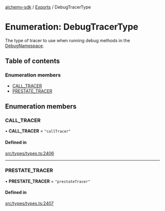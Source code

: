 [alchemy-sdk](../README.md) / [Exports](../modules.md) / DebugTracerType

# Enumeration: DebugTracerType

The type of tracer to use when running debug methods in the
[DebugNamespace](../classes/DebugNamespace.md).

## Table of contents

### Enumeration members

- [CALL\_TRACER](DebugTracerType.md#call_tracer)
- [PRESTATE\_TRACER](DebugTracerType.md#prestate_tracer)

## Enumeration members

### CALL\_TRACER

• **CALL\_TRACER** = `"callTracer"`

#### Defined in

[src/types/types.ts:2406](https://github.com/alchemyplatform/alchemy-sdk-js/blob/7bf2430/src/types/types.ts#L2406)

___

### PRESTATE\_TRACER

• **PRESTATE\_TRACER** = `"prestateTracer"`

#### Defined in

[src/types/types.ts:2407](https://github.com/alchemyplatform/alchemy-sdk-js/blob/7bf2430/src/types/types.ts#L2407)
